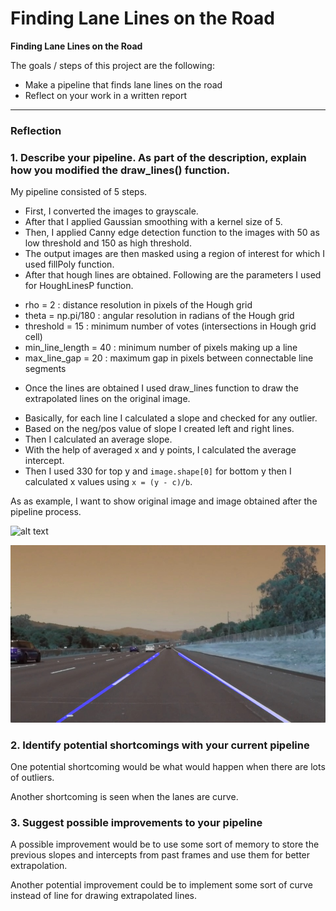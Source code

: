 # **Finding Lane Lines on the Road** 

**Finding Lane Lines on the Road**

The goals / steps of this project are the following:
* Make a pipeline that finds lane lines on the road
* Reflect on your work in a written report


[//]: # (Image References)

[image1]: ./test_images/solidWhiteRight.jpg "Initial Image"
[image2]: ./test_images_output/solidWhiteRight.jpg "Final Image"

---

### Reflection

### 1. Describe your pipeline. As part of the description, explain how you modified the draw_lines() function.

My pipeline consisted of 5 steps. 
- First, I converted the images to grayscale.
- After that I applied Gaussian smoothing with a kernel size of 5.
- Then, I applied Canny edge detection function to the images with 50 as low threshold and 150 as high threshold.
- The output images are then masked using a region of interest for which I used fillPoly function.
- After that hough lines are obtained. Following are the parameters I used for HoughLinesP function.
* rho = 2 : distance resolution in pixels of the Hough grid
* theta = np.pi/180 : angular resolution in radians of the Hough grid
* threshold = 15     : minimum number of votes (intersections in Hough grid cell)
* min_line_length = 40 : minimum number of pixels making up a line
* max_line_gap = 20    : maximum gap in pixels between connectable line segments

- Once the lines are obtained I used draw_lines function to draw the extrapolated lines on the original image.
* Basically, for each line I calculated a slope and checked for any outlier.
* Based on the neg/pos value of slope I created left and right lines.
* Then I calculated an average slope.
* With the help of averaged x and y points, I calculated the average intercept.
* Then I used 330 for top y and `image.shape[0]` for bottom y then I calculated x values using `x = (y - c)/b`.

As as example, I want to show original image and image obtained after the pipeline process.

![alt text][image1]

![alt text][image2]

### 2. Identify potential shortcomings with your current pipeline


One potential shortcoming would be what would happen when there are lots of outliers.

Another shortcoming is seen when the lanes are curve.


### 3. Suggest possible improvements to your pipeline

A possible improvement would be to use some sort of memory to store the previous slopes and intercepts from past frames and use them for better extrapolation.

Another potential improvement could be to implement some sort of curve instead of line for drawing extrapolated lines.
